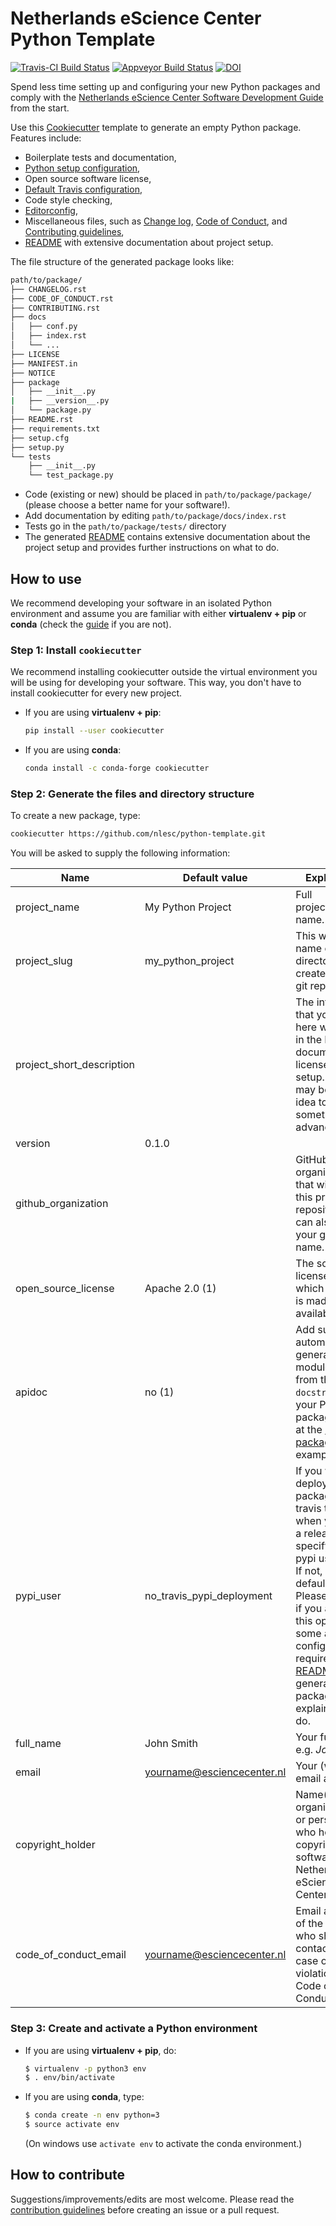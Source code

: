 # Netherlands eScience Center Python Template

[![Travis-CI Build Status](https://travis-ci.org/NLeSC/python-template.svg?branch=master)](https://travis-ci.org/NLeSC/python-template)
[![Appveyor Build Status](https://ci.appveyor.com/api/projects/status/a99ph5fv1carejrr/branch/master?svg=true)](https://ci.appveyor.com/project/jvdzwaan/python-template/branch/master)
[![DOI](https://zenodo.org/badge/DOI/10.5281/zenodo.1310751.svg)](https://doi.org/10.5281/zenodo.1310751)

Spend less time setting up and configuring your new Python packages and comply with the
[Netherlands eScience Center Software Development Guide](https://guide.esciencecenter.nl/)
from the start.

Use this [Cookiecutter](https://cookiecutter.readthedocs.io) template to generate
an empty Python package. Features include:

- Boilerplate tests and documentation,
- [Python setup configuration]({{cookiecutter.project_slug}}/setup.py),
- Open source software license,
- [Default Travis configuration]({{cookiecutter.project_slug}}/.travis.yml),
- Code style checking,
- [Editorconfig]({{cookiecutter.project_slug}}/.editorconfig),
- Miscellaneous files, such as [Change log]({{cookiecutter.project_slug}}/CHANGELOG.rst), [Code of Conduct]({{cookiecutter.project_slug}}/CODE_OF_CONDUCT.rst), and [Contributing guidelines]({{cookiecutter.project_slug}}/CONTRIBUTING.rst),
- [README]({{cookiecutter.project_slug}}/README.rst) with extensive documentation about project setup.

The file structure of the generated package looks like:

```bash
path/to/package/
├── CHANGELOG.rst
├── CODE_OF_CONDUCT.rst
├── CONTRIBUTING.rst
├── docs
│   ├── conf.py
│   ├── index.rst
│   └── ...
├── LICENSE
├── MANIFEST.in
├── NOTICE
├── package
│   ├── __init__.py
|   ├── __version__.py
│   └── package.py
├── README.rst
├── requirements.txt
├── setup.cfg
├── setup.py
└── tests
    ├── __init__.py
    └── test_package.py
```

* Code (existing or new) should be placed in `path/to/package/package/` (please choose a better name for your software!).
* Add documentation by editing `path/to/package/docs/index.rst`
* Tests go in the `path/to/package/tests/` directory
* The generated [README]({{cookiecutter.project_slug}}/README.rst) contains extensive documentation about the project setup and provides further instructions on what to do.

## How to use

We recommend developing your software in an isolated Python environment and
assume you are familiar with either **virtualenv + pip** or **conda** (check the
[guide](https://guide.esciencecenter.nl/best_practices/language_guides/python.html#dependencies-and-package-management)
if you are not).

### Step 1: Install `cookiecutter`

We recommend installing cookiecutter outside the virtual environment you will
be using for developing your software. This way, you don't have to install
cookiecutter for every new project.

* If you are using **virtualenv + pip**:
	```bash
	pip install --user cookiecutter
	```


* If you are using **conda**:
	```bash
	conda install -c conda-forge cookiecutter
	```

### Step 2: Generate the files and directory structure

To create a new package, type:
```bash
cookiecutter https://github.com/nlesc/python-template.git
```

You will be asked to supply the following information:

| Name                      | Default value | Explanation |
| ------------------------- | ------------- | ----------- |
| project_name              | My Python Project  | Full project/package name.  |
| project_slug              | my_python_project  | This will be the name of the directory to be created and the git repository.  |
| project_short_description |   | The information that you enter here will end up in the README, documentation, license, and setup.py, so it may be a good idea to prepare something in advance. |
| version                   | 0.1.0  |   |
| github_organization       |   | GitHub organization that will contain this project's repository. This can also be your github user name. |
| open_source_license       | Apache 2.0 (1)  | The software license under which the code is made available.  |
| apidoc                    | no (1)  | Add support for automatically generating a module index from the `docstrings` in your Python package (look at the [scriptcwl package](http://scriptcwl.readthedocs.io/en/latest/apidocs/scriptcwl.html) for an example). |
| pypi_user                 | no_travis_pypi_deployment | If you want to deploy your package via travis to pypi when you make a release, specify your pypi user name. If not, use the default value. Please note that if you are using this option, some additional configuration is required. The [README]({{cookiecutter.project_slug}}/README.rst) of the generated package explains what to do. |
| full_name                 | John Smith  | Your full name, e.g. _John Smith_.   |
| email                     | yourname@esciencecenter.nl | Your (work) email address  |
| copyright_holder          |   | Name(s) of the organization(s) or person(s) who hold the copyright of the software (e.g., Netherlands eScience Center).  |
| code_of_conduct_email     | yourname@esciencecenter.nl | Email address of the person who should be contacted in case of violations of the Code of Conduct.  |

### Step 3: Create and activate a Python environment

* If you are using **virtualenv + pip**, do:
	 ```bash
	 $ virtualenv -p python3 env
	 $ . env/bin/activate
	 ```
* If you are using **conda**, type:
	```bash
	$ conda create -n env python=3
	$ source activate env
	```
	(On windows use `activate env` to activate the conda environment.)

## How to contribute

Suggestions/improvements/edits are most welcome. Please read the [contribution guidelines](CONTRIBUTING.md) before creating an issue or a pull request.
